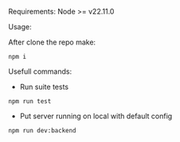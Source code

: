 
Requirements:
Node >= v22.11.0

Usage:

After clone the repo make:
```
npm i
```

Usefull commands:
- Run suite tests
```
npm run test 
```

- Put server running on local with default config
```
npm run dev:backend
```